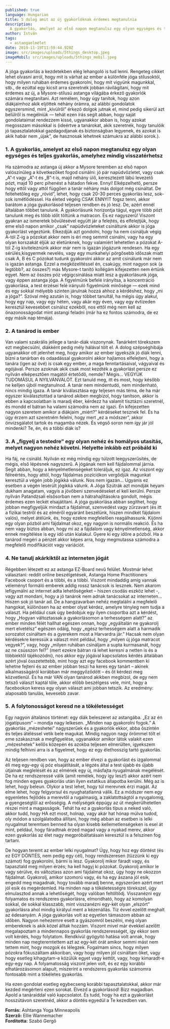```yaml
---
published: true
language: Hungarian
title: 5 dolog amit az új gyakorlóknak érdemes megtanulnia
description:
  A gyakorlás, amelyet az első napon megtanulsz egy olyan egységes és teljes gyakorlás, amelyhez mindig visszatérhetsz
author: István
tags:
  - astangaelmélet
date: 2019-11-19T11:59:44.928Z
image: src/images/uploads/5things_desktop.jpeg
imageMobil: src/images/uploads/5things_mobil.jpeg
---
```


A jóga gyakorlás a kezdetekben elég lehangoló is tud lenni. Rengeteg cikket lehet olvasni arról, hogy mit is várhat az
ember a különféle jóga stílusoktól, hogy milyen ruhában érdemes gyakorolni, hogy mit vigyünk magunkkal, stb., de ezúttal
egy kicsit arra szeretnék jobban rávilágítani, hogy mit érdemes az új, a Mysore-stílusú astanga világába érkező
gyakorlók számára megtanítani. Azt remélem, hogy úgy tanítok, hogy azon diákjaimhoz akik eljöttek néhány órámra, az
alábbi gondolatok egyszersmind, mint „kívülről” érkező dolgok jutnak el, mind pedig sikerül azt belülről is megélniük —
tehát ezen írás segít abban, hogy saját gondolataimat rendezzem kissé, ugyanakkor abban is, hogy azokat megosszam
másokkal is (ideértve a tanárokat, akik szeretnék, hogy tanulóik jó tapasztalatokkal gazdagodjanak és biztonságban
legyenek, és azokat is akik habár nem „újak”, de hasznosak lehetnek számukra az alábbi sorok.).

<h3 class="clr-brand-orange">
1. A gyakorlás, amelyet az első napon megtanulsz egy olyan egységes és teljes gyakorlás, amelyhez mindig visszatérhetsz
</h3>

Ha számodra az astanga új akkor a Mysore teremben az első napon valószínűleg a következőket fogod csinálni: jó pár
napüdvözletet, vagy csak „A”-t vagy „A”-t és „B”-t is, majd néhány ülő, keresztezett lábú levezető pózt, majd 10 perc
pihenést a hátadon fekve. Ennyi! Elképzelhető, persze hogy ettől vagy attól függően a tanár néhány más dolgot még
csináltat. De feltehetőleg egy „rövid”, lehet, hogy csak 20-30 perces gyakorlás lesz, sok-sok ismétlődéssel. Ha életed
végéig CSAK ENNYIT fogsz tenni, akkor barátom a jóga gyakorlásod teljesen rendben és jó lesz. De, azért ennél általában
többet tanulunk. A gyakorlásunk horizontja tágul, egyre több pózt tanulunk meg és több időt töltünk a matracon. És ez
nagyszerű! Viszont gyakran az ismeretek bővülésével együtt jár a felejtés, és elfelejtjük, hogy eme első napon amikor
„csak” napüdvözleteket csináltunk akkor is jóga gyakorlást végeztünk. Elkezdjük azt gondolni, hogy ha nem csináljuk
végig A-tól Z-ig a pózokat akkor nem is éri meg semmit csinálni, vagy ha egy olyan korszakát éljük az életünknek, hogy
valamiért lehetetlen a pózokat A-tól Z-ig kiviteleznünk akkor már nem is igazán jógázunk rendesen. Ha egy
sérülés,kisgyermek nevelés, vagy egy munkahelyi pörgősebb időszak miatt csak A, B és C pózokat tudunk gyakorolni akkor
az amit csinálunk már nem is igazán astanga. Ezzel a megközelítéssel én, csakúgy, mint nagyon sok (a legtöbb?, az
összes?) más Mysore-t tanító kollégám kifejezetten nem értünk egyet. Nem az összes póz végigcsinálása miatt lesz a
gyakorlásunk jóga, vagy éppen astanga jóga. A figyelmünk befelé irányítsa, a koncentráció gyakorlása, a test érzései
felé irányuló figyelmünk minősége — ezek mind és egy sokkal mélyebb szinten járulnak hozzá ahhoz a kérdéshez, hogy „mi a
jóga?”. Szóval még azután is, hogy többet tanultál, ha mégis úgy alakul, hogy egy nap, vagy egy héten, vagy akár egy
éven, vagy egy évtizeden keresztül kevesebbet csinálsz ezekből, nos ettől még nem kell az önazonosságodat mint astangi
feladni (már ha ez fontos számodra, de ez egy másik nap témája).

<h3 class="clr-brand-orange">
2. A tanárod is ember
</h3>

Van valami szakrális jellege a tanár-diák viszonynak. Tanárként törekszem ezt megbecsülni, diákként pedig mély hálával
tölt el. A dolog szépséghibája ugyanakkor ott jelenhet meg, hogy amikor az ember igyekszik jó diák lenni, bízni a
tanárban és odaadással gyakorolni akkor hajlamos elfelejteni, hogy a tanára (igen az övé) is csak egy ember, a maga
fenntartásaival, vágyaival és egójával. Persze azoknak akik csak most kezdték a gyakorlást persze ez nyilván
elképesztően magától értetődő, nemde? Mégis… VEGYÜK TUDOMÁSUL A NYILVÁNVALÓT. Ezt tanuld meg, itt és most, hogy később
ne kelljen újból megtanulnod. A tanár nem mindentudó, nem mindenható, nincs mindig igaza. A tanár kiválasztása egy
teljesen más téma, de ha már egyszer kiválasztottad a tanárod akiben megbízol, hogy tanítson, akkor is ebben a
kapcsolatban is maradj éber, kérdezz ha valamit tisztázni szeretnél, és mondd el bátran ha valami számodra nem az igazi.
Én kifejezetten nagyon szeretem amikor a diákjaim „miért?” kérdéseket tesznek fel. És ha úgy érzem azt szeretném
felelni, hogy mert „ez a módszer”, akkor önvizsgálatot tartok és magamba nézek. És végső soron nem így jár jól mindenki?
Te, én, és a többi diák is?

<h3 class="clr-brand-orange">3. A „figyelj a testedre” egy olyan nehéz és homályos utasítás, melyet nagyon nehéz követni. Helyette inkább ezt próbáld ki</h3>

Ha fáj, ne csináld. Nyilván ez még mindig egy túlzott leegyszerűsítés, de mégis, első lépésnek nagyszerű. A jógának nem
kell fájdalommal járnia. Segít abban, hogy a kényelmetlenségeket toleráljuk, ez igaz. Az viszont egy félreértés, hogy
attól, hogy fájdalmas pozíciókon vergődjük magunkat keresztül a végén jobb jógikká válunk. Nos nem igazán… Ugyanis ez
esetben a végén lesérült jógikká válunk. A Jóga Szútrák azt mondják heyam dukham anagatam, vagyis a jövőbeni
szenvedéseket el kell kerülni. Persze nyilván Patandzsali elsősorban nem a hátrahajlításokra gondolt, mégis érdemes ezen
leckét elsajátítani. A jóga gyakorlása abban segíthet, hogy jobban megfigyeljük mindazt a fájdalmat, szenvedést vagy
zűrzavart (és itt a fizikai testről és az elméről egyaránt beszélünk, hiszen mindkét fájdalom valós), melyet átélünk,
és, hogy ezekre megfelelően reagálhassunk. Kijönni egy olyan pózból ami fájdalmat okoz, egy nagyon is normális reakció.
És ha nem vagy biztos abban, hogy mi az a fájdalom vagy kényelmetlenség, akkor ennek megítélése is egy idő után
kialakul. Gyere ki egy időre a pózból. Ha a tanárod megéri a pénzét akkor képes arra, hogy megmutassa számodra a
megfelelő modifikációt vagy variációt.

<h3 class="clr-brand-orange">
4. Ne tanulj akárkiktől az interneten jógát
</h3>

Régebben létezett ez az astanga EZ-Board nevű felület. Mostmár lehet választani: reddit online beszélgetések, Astanga
Home Practitioners Facebook csoport és a többi, és a többi. Viszont mindaddig amíg vannak véleményt formáló emberek
addig rossz tanácsok is lesznek. Nem akarom lefigymálni az internet adta lehetőségeket – hiszen csodás eszköz lehet -,
vagy azt mondani, hogy a jó tanárok nem adnak tanácsokat az interneten… Hiszen sok jó tanár ad. De a hangzavarban nehéz
megtalálni a megfelelő hangokat, különösen ha az ember olyat kérdez, amelyre tényleg nem tudja a választ. Ha például
csak úgy bedobjuk egy ilyen csoportba azt a kérdést, hogy „Hogyan változtassak a gyakorlásomon a terhességem alatt?” az
ember minden félét hallhat egészen onnan, hogy „egyáltalán ne gyakorolj mert elvetélsz” egészen odáig, hogy „egész
terhességem alatt a harmadik sorozatot csináltam és a gyerekem most a Harvardra jár.” Hacsak nem olyan kérdésekre
keressük a választ mint például, hogy „milyen új jóga matracot vegyek?”, vagy, hogy „milyen ruhában csináljam a supta
kurmasanát, hogy az ne csússzon fel?” (mert ezekre bátran rá lehet keresni a netten is és a többiektől tájékozódni), nos
akkor egy jógával kapcsolatos kérdés általában azért jóval összetettebb, mint hogy azt egy facebook kommentben ki
lehetne fejteni és az ember jobban teszi ha keres egy tanárt – akinek alkalmasságáról korábban már meggyőződött – és őt
kérdezi meg közvetlenül. És ha már VAN olyan tanárod akikben megbízol, de egy nem tetsző választ kaptál tőle, akkor
előbb beszélgess vele, mint, hogy a facebookon keress egy olyan választ ami jobban tetszik. Az eredmény: alaposabb
tanulás, kevesebb zavar.

<h3 class="clr-brand-orange">
5. A folytonosságot keresd ne a tökéletességet
</h3>

Egy nagyon általános történet: egy diák beleszeret az astangába. „Ez az én jógatípusom” – mondja nagy lelkesen. „Minden
nap gyakorolni fogok.” A gyakorlás „mézeshetei” nagyszerűek és a gyakorlók ekkor, abba őszintén és teljes átéléssel
vetik bele magukat. Mindig nagyon nagy örömmel tölt el eme szakasznak a megfigyelése, ugyanakkor amikor látok valakit
ezen „mézeshetek” kellős közepén és azokba teljesen elmerülten, igyekszem mindig felhívni arra is a figyelmet, hogy ez
egy élethosszig tartó gyakorlás.

Az teljesen rendben van, hogy az ember élvezi a gyakorlást és izgalommal éli meg egy-egy új póz elsajátítását, a légzés
által a test újabb és újabb útjainak meglelését és az elmének egy új, másfajta nyugalmának megélését. De ha ez
rendszeressé válik (amit remélek, hogy így lesz!) akkor azért nem fog minden egyes gyakorlás után ilyen extatikus
állapotba kerülni. Még az is lehet, hogy beleun. Olykor a test lehet, hogy túl merevnek érzi magát. Az elme lehet, hogy
felgyorsul és nyughatatlanná válik. Ez a módszer nem egy egyenletes fejlődés a merevtől a rugalmasig, a zaklatottságtól
a nyugalomig, a gyengeségtől az erősségig. A mélységek éppúgy az út megkerülhetetlen részei mint a magasságok. Tehát ha
ez a gyakorlás típus a neked való, akkor tudd, hogy HA ezt most, holnap, vagy akár hat hónap múlva tudod, oly módon a
szolgálatodba állítani, hogy még abban az esetben is lelki nyugalmat teremtsen benned ha olyan kisebb kellemetlenségeken
is esel át mint, például, hogy fáradtnak érzed magad vagy a nyakad merev, akkor ezen gyakorlás az élet nagy
megpróbáltatásain keresztül is a felszínen fog tartani.

De hogyan teremt az ember lelki nyugalmat? Úgy, hogy hoz egy döntést (és ez EGY DÖNTÉS, nem pedig egy cél), hogy
rendszeresen (tűzzünk ki egy számot) fog gyakorolni, bármi is lesz. Gyakorolj mikor fáradt vagy, és tapasztald meg
milyen érzés; ha kell hagyj ki pózokat. Gyakorolj amikor le vagy sérülve, és változtass azon ami fájdalmat okoz, úgy
hogy ne okozzon fájdalmat. Gyakorolj, amikor szomorú vagy, és ha egy ászana jól esik, engedd meg magadnak, hogy tovább
maradj benne, egyszerűen azért mert jól esik és megérdemled. Ha minden nap a tökéletességre törekszel, úgy elmulasztod
annak a lehetőségét, hogy valóban feltöltődj. Visszanézni egy folyamatos és rendszeres gyakorlásra, elmondható, hogy az
komolyan sokkal, de sokkal klasszabb, mint visszanézni egy-két olyan „elszórt” gyakorlásra ahol mindig királyul ment a
kézenállás. Tíz évvel ezelőtt meghalt az édesanyám. A jóga gyakorlás volt az egyetlen támaszom abban az időben. Nagyon
nehezemre esett a gyászomról beszélni, még olyan embereknek is akik közel álltak hozzám. Viszont mivel már évekkel
azelőtt megalapoztam a mindennapos gyakorlás rendszerességét, így ekkor sem volt kérdés, hogy folytatom. Rendkívül
gyógyító hatása volt annak, hogy minden nap megteremtettem azt az egy-két órát amikor semmi mást nem tettem mint, hogy
mozgok és lélegzek. Fogalmam sincs, hogy milyen pózokra fókuszáltam akkoriban, vagy hogy milyen jól csináltam őket, vagy
hogy esetleg kihagytam-e közülük egyet vagy kettőt, vagy, hogy kimaradt-e egy-egy nap. A folyamatosság viszont jelen
volt, és ez egy korábbi elhatározásomon alapult, miszerint a rendszeres gyakorlás számomra fontosabb mint a tökéletes
gyakorlás.

Ha ezen gondolat esetleg egybecseng korábbi tapasztalatokkal, akkor már kezded megérteni ezen sorokat. Élvezd a
gyakorlásod! Bízz magadban. Ápold a tanáraiddal való kapcsolatot. És tudd, hogy ha ezt a gyakorlást hosszútávon
szeretnéd, akkor a döntés egyedül a Te kezedben van.

**Forrás:** Ashtanga Yoga Minneapolis  
**Szerző:** Ellie Wannemacher  
**Fordította:** Szabó Gergő
